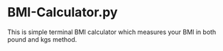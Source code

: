 # BMI-Calculator.py
This is simple terminal BMI calculator which measures your BMI in both pound and kgs method.
